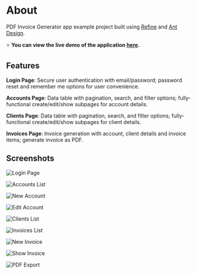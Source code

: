# About

PDF Invoice Generator app example project built using [Refine](https://refine.dev/) and [Ant Design](https://ant.design/).

⭐ **You can view the live demo of the application [here](https://refine-invoicer-8mk7d.ondigitalocean.app/).**

## Features

**Login Page**: Secure user authentication with email/password; password reset and remember me options for user convenience.

**Accounts Page**: Data table with pagination, search, and filter options; fully-functional create/edit/show subpages for account details.

**Clients Page**: Data table with pagination, search, and filter options; fully-functional create/edit/show subpages for client details.

**Invoices Page**: Invoice generation with account, client details and invoice items; generate invoice as PDF.

## Screenshots

![Login Page](https://refine.ams3.cdn.digitaloceanspaces.com/blog/invoicer/login-page.png)

![Accounts List](https://refine.ams3.cdn.digitaloceanspaces.com/blog/invoicer/accounts-list.png)

![New Account](https://refine.ams3.cdn.digitaloceanspaces.com/blog/invoicer/accounts-new.png)

![Edit Account](https://refine.ams3.cdn.digitaloceanspaces.com/blog/invoicer/accounts-edit.png)

![Clients List](https://refine.ams3.cdn.digitaloceanspaces.com/blog/invoicer/clients-list.png)

![Invoices List](https://refine.ams3.cdn.digitaloceanspaces.com/blog/invoicer/invoices-list.png)

![New Invoice](https://refine.ams3.cdn.digitaloceanspaces.com/blog/invoicer/invoices-new.png)

![Show Invoice](https://refine.ams3.cdn.digitaloceanspaces.com/blog/invoicer/invoices-show.png)

![PDF Export](https://refine.ams3.cdn.digitaloceanspaces.com/blog/invoicer/pdf-export.png)
